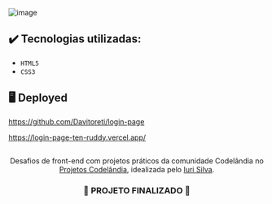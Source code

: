 ![image](https://github.com/Davitoreti/login-page/assets/122990430/9f9e9cc5-30d5-4f06-a71c-9d17b5015696)

## ✔️ Tecnologias utilizadas:
- ``HTML5``
- ``CSS3``

## :desktop_computer: Deployed

https://github.com/Davitoreti/login-page

https://login-page-ten-ruddy.vercel.app/

##

<p align="center">
 Desafios de front-end com projetos práticos da comunidade Codelândia no <a href="https://desafio22-projetos-codelandia.vercel.app/">Projetos Codelândia</a>, idealizada pelo <a href="https://www.iuricode.com/">Iuri Silva</a>.
</p>

<h3 align="center">
  
  :construction: PROJETO FINALIZADO :construction:
  
</h3>
